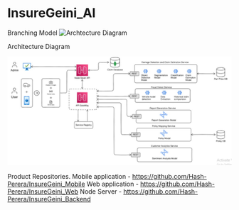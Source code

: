# InsureGeini_AI

Branching Model
![Archtecture Diagram](./images/branch.jpg)

Architecture Diagram

![Archtecture Diagram](./images/architecture.jpg)

Product Repositories.
Mobile application - https://github.com/Hash-Perera/InsureGeini_Mobile
Web application - https://github.com/Hash-Perera/InsureGeini_Web
Node Server - https://github.com/Hash-Perera/InsureGeini_Backend
